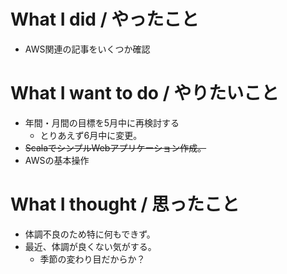 # What I did / やったこと
- AWS関連の記事をいくつか確認

# What I want to do / やりたいこと
- 年間・月間の目標を5月中に再検討する
  - とりあえず6月中に変更。
- ~~ScalaでシンプルWebアプリケーション作成。~~
- AWSの基本操作

# What I thought / 思ったこと
- 体調不良のため特に何もできず。
- 最近、体調が良くない気がする。
  - 季節の変わり目だからか？

